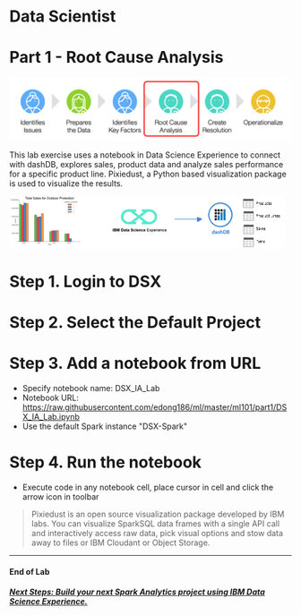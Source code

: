 # Data Scientist 

# Part 1 - Root Cause Analysis

[<img src="https://github.com/edong186/ml/blob/master/ml101/media/DSE2E1.png">](https://github.com/edong186/ml/blob/master/ml101/part1/)

This lab exercise uses a notebook in Data Science Experience to connect with dashDB, explores sales, product data and analyze sales performance for a specific product line. Pixiedust, a Python based visualization package is used to visualize the results.

[<img src="https://github.com/edong186/ml/blob/master/ml101/part1/media/overview.gif">](https://github.com/edong186/ml/blob/master/ml101/part1/media/overview.gif)


# Step 1. Login to DSX
# Step 2. Select the Default Project
# Step 3. Add a notebook from URL

- Specify notebook name: DSX_IA_Lab
- Notebook URL: https://raw.githubusercontent.com/edong186/ml/master/ml101/part1/DSX_IA_Lab.ipynb
- Use the default Spark instance "DSX-Spark"

# Step 4. Run the notebook

- Execute code in any notebook cell, place cursor in cell and click the arrow icon in toolbar

> Pixiedust is an open source visualization package developed by IBM labs. You can visualize SparkSQL data frames with a single API call and interactively access raw data, pick visual options and stow data away to files or IBM Cloudant or Object Storage.

--- 
#### End of Lab

##### [Next Steps: Build your next Spark Analytics project using IBM Data Science Experience.](https://github.com/edong186/ml/blob/master/ml101/part2)
